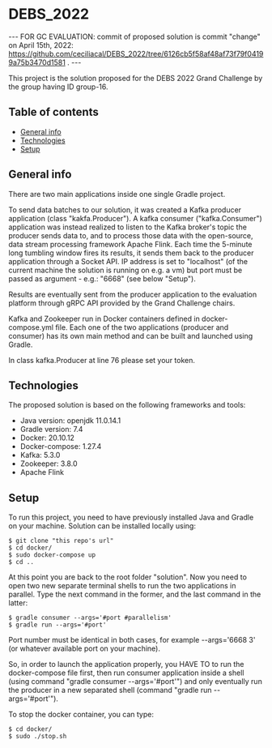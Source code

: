 # DEBS_2022
 --- FOR GC EVALUATION: commit of proposed solution is commit "change" on April 15th, 2022: https://github.com/ceciliacal/DEBS_2022/tree/6126cb5f58af48af73f79f04199a75b3470d1581 . ---

This project is the solution proposed for the DEBS 2022 Grand Challenge by the group having ID group-16.

## Table of contents
* [General info](#general-info)
* [Technologies](#technologies)
* [Setup](#setup)

## General info

There are two main applications inside one single Gradle project. 

To send data batches to our solution, it was created a Kafka producer application (class "kakfa.Producer"). A kafka consumer ("kafka.Consumer") application was instead realized to listen to the Kafka broker's topic the producer sends data to, and to process those data with the open-source, data stream processing framework Apache Flink. 
Each time the 5-minute long tumbling window fires its results, it sends them back to the producer application through a Socket API. IP address is set to "localhost" (of the current machine the solution is running on e.g. a vm) but port must be passed as argument - e.g.: "6668" (see below "Setup"). 

Results are eventually sent from the producer application to the evaluation platform through gRPC API  provided by the Grand Challenge chairs. 

Kafka and Zookeeper run in Docker containers defined in docker-compose.yml file. Each one of the two applications (producer and consumer) has its own main method and can be built and launched using Gradle. 

In class kafka.Producer at line 76 please set your token.
	
## Technologies
The proposed solution is based on the following frameworks and tools:
* Java version: openjdk 11.0.14.1
* Gradle version: 7.4
* Docker: 20.10.12
* Docker-compose: 1.27.4
* Kafka: 5.3.0
* Zookeeper: 3.8.0
* Apache Flink 
	
## Setup
To run this project, you need to have previously installed Java and Gradle on your machine. 
Solution can be installed locally using:

```
$ git clone "this repo's url"
$ cd docker/
$ sudo docker-compose up
$ cd .. 
```
At this point you are back to the root folder "solution". Now you need to open two new separate terminal shells to run the two applications in parallel. Type the next command in the former, and the last command in the latter: 
```
$ gradle consumer --args='#port #parallelism'
$ gradle run --args='#port'
```
Port number must be identical in both cases, for example --args='6668 3' (or whatever available port on your machine). 

So, in order to launch the application properly, you HAVE TO to run the docker-compose file first, then run consumer application inside a shell (using command "gradle consumer --args='#port'") and only eventually run the producer in a new separated shell (command "gradle run --args='#port'"). 

To stop the docker container, you can type:
```
$ cd docker/
$ sudo ./stop.sh
```
